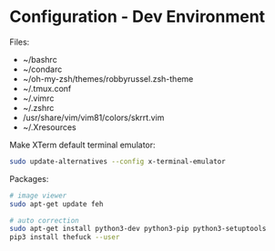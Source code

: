 # Configuration - Dev Environment

Files:
- ~/bashrc
- ~/condarc
- ~/oh-my-zsh/themes/robbyrussel.zsh-theme
- ~/.tmux.conf
- ~/.vimrc
- ~/.zshrc
- /usr/share/vim/vim81/colors/skrrt.vim
- ~/.Xresources 

Make XTerm default terminal emulator:
```bash
sudo update-alternatives --config x-terminal-emulator
```

Packages:
```bash
# image viewer
sudo apt-get update feh

# auto correction
sudo apt-get install python3-dev python3-pip python3-setuptools
pip3 install thefuck --user
```
